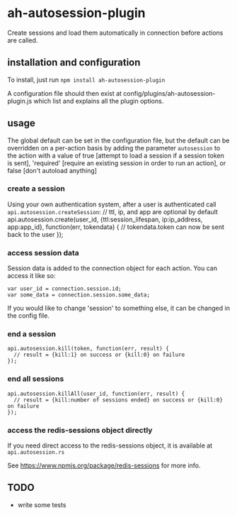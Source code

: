 # ah-autosession-plugin

Create sessions and load them automatically in connection before actions are called.

## installation and configuration ##
To install, just run `npm install ah-autosession-plugin`

A configuration file should then exist at config/plugins/ah-autosession-plugin.js which list and explains all the plugin options.

## usage ##
The global default can be set in the configuration file, but the default can be overridden on a per-action basis by adding the parameter `autosession` to the action with a value of true [attempt to load a session if a session token is sent], 'required' [require an existing session in order to run an action], or false [don't autoload anything]

### create a session ###
Using your own authentication system, after a user is authenticated call `api.autosession.createSession`:
    // ttl, ip, and app are optional by default
    api.autosession.create(user_id, {ttl:session_lifespan, ip:ip_address, app:app_id}, function(err, tokendata) {
      // tokendata.token can now be sent back to the user
    });
    
### access session data ###
Session data is added to the connection object for each action.  You can access it like so:

    var user_id = connection.session.id;
    var some_data = connection.session.some_data;

If you would like to change 'session' to something else, it can be changed in the config file.
    
### end a session ###
    api.autosession.kill(token, function(err, result) {
      // result = {kill:1} on success or {kill:0} on failure
    });
    
### end all sessions ###
    api.autosession.killAll(user_id, function(err, result) {
      // result = {kill:number of sessions ended} on success or {kill:0} on failure
    });

### access the redis-sessions object directly ###
If you need direct access to the redis-sessions object, it is available at `api.autosession.rs`

See https://www.npmjs.org/package/redis-sessions for more info.

## TODO

* write some tests